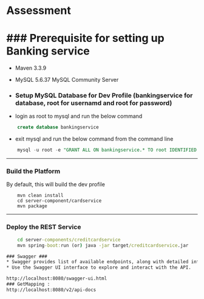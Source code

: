 # Assessment

# ### Prerequisite for setting up Banking service ###
* Maven 3.3.9
* MySQL 5.6.37 MySQL Community Server

* ### Setup MySQL Database for Dev Profile (bankingservice for database, root for usernamd and root for password)

* login as root to mysql and run the below command
```sql
	create database bankingservice
```
* exit mysql and run the below command from the command line
```sql
	mysql -u root -e "GRANT ALL ON bankingservice.* TO root IDENTIFIED BY 'bankingservice'";
```
-----

### Build the Platform ###
By default, this will build the dev profile

```maven
    mvn clean install
	cd server-component/cardservice
	mvn package
```

-----

### Deploy the REST Service ###

```cmd
    cd server-components/creditcardservice
	mvn spring-boot:run (or) java -jar target/creditcardservice.jar

### Swagger ###
* Swagger provides list of available endpoints, along with detailed information about each endpoint's input parameters, expected responses, and authentication requirements. 
* Use the Swagger UI interface to explore and interact with the API.

http://localhost:8080/swagger-ui.html
### GetMapping :
http://localhost:8080/v2/api-docs
